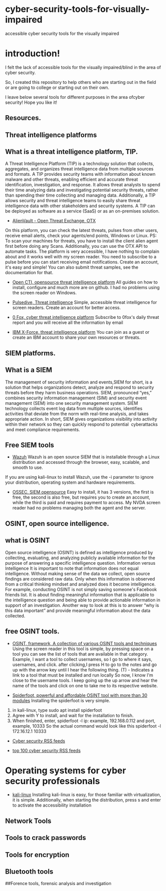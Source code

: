 # cyber-security-tools-for-visually-impaired
accessible cyber security tools for the visually impaired

  
# introduction!
I felt the lack of accessible tools for the visually impaired/blind in the area of ​​cyber security.

So, I created this repository to help others who are starting out in the field or are going to college or starting out on their own.

I leave below several tools for different purposes in the area of ​​cyber security! Hope you like it!

## Resources.


## Threat intelligence platforms

## What is a threat intelligence platform, TIP.

A Threat Intelligence Platform (TIP) is a technology solution that collects, aggregates, and organizes threat intelligence data from multiple sources and formats. A TIP provides security teams with information about known malware and other threats, enabling efficient and accurate threat identification, investigation, and response. It allows threat analysts to spend their time analyzing data and investigating potential security threats, rather than spending their time collecting and managing data. Additionally, a TIP allows security and threat intelligence teams to easily share threat intelligence data with other stakeholders and security systems. A TIP can be deployed as software as a service (SaaS) or as an on-premises solution.


* [AlienVault - Open Threat Exchange, OTX](https://otx.alienvault.com/)

On this platform, you can check the latest threats, pulses from other users, receive email alerts, check your agents/end points, Windows or Linux. PS: To scan your machines for threats, you have to install the client alien agent first before doing any Scans.
Additionally, you can use the OTX API to automate tasks.
The platform is very accessible, I have nothing to complain about and it works well with my screen reader.
You need to subscribe to a pulse before you can start receiving email notifications.
Create an account, it's easy and simple!
You can also submit threat samples, see the documentation for that.

* [Open CTI, opensource threat intelligence platform](https://github.com/OpenCTI-Platform/opencti?tab=readme-ov-file)
All guides on how to install, configure and much more are on github.
I had no problems using the screen reader on Windows.

* [Pulsedive, Threat intelligence](https://pulsedive.com/)
Simple, accessible threat intelligence for screen readers. Create an account for better access.

* [0 Fox, cyber threat intelligence platform](https://www.zerofox.com/daily-intelligence-brief/)
Subscribe to 0fox's daily threat report and you will receive all the information by email

* [IBM X-Force, threat intelligence platform](https://exchange.xforce.ibmcloud.com/)
You can join as a guest or create an IBM account to share your own resources or threats.

## SIEM platforms.

## What is a SIEM

The management of security information and events,SIEM for short, is a solution that helps organizations detect, analyze and respond to security threats before they harm business operations.
SIEM, pronounced “yes,” combines security information management (SIM) and security event management (SEM) into one security management system. SIEM technology collects event log data from multiple sources, identifies activities that deviate from the norm with real-time analysis, and takes appropriate action.
In short, SIEM gives organizations visibility into activity within their network so they can quickly respond to potential  cyberattacks  and meet compliance requirements.

## Free SIEM tools

* [Wazuh](https://documentation.wazuh.com/current/quickstart.html)
Wazuh is an open source SIEM that is installable through a Linux distribution and accessed through the browser, easy, scalable, and smooth to use.

If you are using kali-linux to install Wazuh, use the -i parameter to ignore your distribution, operating system and hardware requirements.

* [OSSEC, SIEM opensource](https://www.ossec.net/ossec-downloads/)
Easy to install, it has 3 versions, the first is free, the second is also free, but requires you to create an account, while the third is paid and requires payment to access.
My NVDA screen reader had no problems managing both the agent and the server.


## OSINT, open source intelligence.

## what is OSINT

Open source intelligence (OSINT) is defined as intelligence produced by collecting, evaluating, and analyzing publicly available information for the purpose of answering a specific intelligence question.
Information versus Intelligence
It is important to note that information does not equal intelligence. Without making sense of the data we collect, open source findings are considered raw data. Only when this information is observed from a critical thinking mindset and analyzed does it become intelligence.
For example, conducting OSINT is not simply saving someone's Facebook friends list. It is about finding meaningful information that is applicable to the intelligence question and being able to provide actionable information in support of an investigation. Another way to look at this is to answer “why is this data important” and provide meaningful information about the data collected.


## free OSINT tools.

* [OSINT, framework, A collection of various OSINT tools and techniques](https://osintframework.com/)
Using the screen reader in this tool is simple, by pressing space on a tool you can see the list of tools that are available in that category. Example, I want a tool to collect usernames, so I go to where it says, usernames, and click. after clicking,I press H to go to the notes and go up with the arrow key until I hear the following thing.
(T) - Indicates a link to a tool that must be installed and run locally
So now, I know I'm close to the username tools. I keep going up the up arrow and hear the name of the tools and click on one to take me to its respective website.

* [Spiderfoot, powerful and affordable OSINT tool with more than 30 modules](https://github.com/smicallef/spiderfoot)
Installing the spiderfoot is very simple.
1. in kali-linux, type sudo apt install spiderfoot
2. Agree with Y to install, and wait for the installation to finish.
3. When finished, enter,
spiderfoot -l ip: example, 192.168.0.112 and port, example, 10333
So the actual command would look like this
spiderfoot -l 172.16.12.1 10333

* [Cyber ​​security RSS feeds](https://www.cshub.com/rss-feeds)


* [top 100 cyber security RSS feeds](https://rss.feedspot.com/cyber_security_rss_feeds/)


# Operating systems for cyber security professionals

* [kali-linux](https://www.kali.org/get-kali/)
Installing kali-linux is easy, for those familiar with virtualization, it is simple.
Additionally, when starting the distribution, press s and enter to activate the accessibility installation

## Network Tools


## Tools to crack passwords



## Tools for encryption


## Bluetooth tools  


##Forence tools, forensic analysis and investigation

